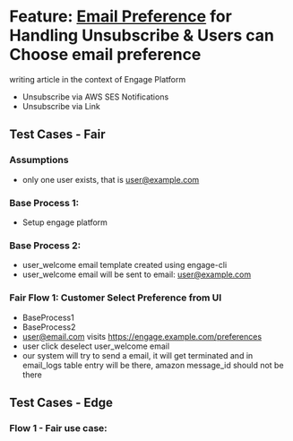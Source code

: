 # Feature: [Email Preference]() for Handling Unsubscribe & Users can Choose email preference

writing article in the context of Engage Platform

- Unsubscribe via AWS SES Notifications
- Unsubscribe via Link

## Test Cases - Fair

### Assumptions

- only one user exists, that is user@example.com

### Base Process 1:
- Setup engage platform

### Base Process 2:

- user_welcome email template created using engage-cli
- user_welcome email will be sent to email: user@example.com


### Fair Flow 1: Customer Select Preference from UI
- BaseProcess1
- BaseProcess2
- user@email.com visits https://engage.example.com/preferences
- user click deselect user_welcome email
- our system will try to send a email, it will get terminated and in email_logs table entry will be there, amazon message_id should not be there

## Test Cases - Edge

### Flow 1 - Fair use case: